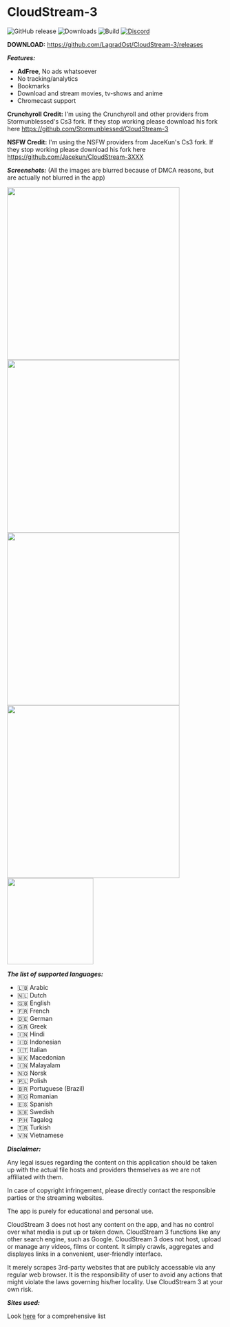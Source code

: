 # CloudStream-3

<!-- ![Maintenance](https://img.shields.io/maintenance/yes/2022?color=blue&style=for-the-badge) -->
![GitHub release](https://img.shields.io/github/v/release/killerdogeempire/cloudstream-3?sort=semver&style=for-the-badge)
![Downloads](https://img.shields.io/github/downloads/killerdogeempire/CloudStream-3/total?color=blue&style=for-the-badge)
![Build](https://img.shields.io/github/workflow/status/killerdogeempire/CloudStream-3/Pre-release?style=for-the-badge)
[![Discord](https://img.shields.io/discord/737724143126052974?style=for-the-badge)](https://discord.gg/5Hus6fM)


**DOWNLOAD:**
https://github.com/LagradOst/CloudStream-3/releases


***Features:***
+ **AdFree**, No ads whatsoever
+ No tracking/analytics
+ Bookmarks
+ Download and stream movies, tv-shows and anime
+ Chromecast support

**Crunchyroll Credit:**
I'm using the Crunchyroll and other providers from Stormunblessed's Cs3 fork. If they stop working please download his fork here https://github.com/Stormunblessed/CloudStream-3

**NSFW Credit:**
I'm using the NSFW providers from JaceKun's Cs3 fork. If they stop working please download his fork here https://github.com/Jacekun/CloudStream-3XXX

***Screenshots:***
(All the images are blurred because of DMCA reasons, but are actually not blurred in the app)

<img src="./.github/home.jpg" height="400"/><img src="./.github/search.jpg" height="400"/><img src="./.github/downloads.jpg" height="400"/><img src="./.github/results.jpg" height="400"/>
<img src="./.github/player.jpg" height="200"/>

***The list of supported languages:***
* 🇱🇧 Arabic
* 🇳🇱 Dutch
* 🇬🇧 English
* 🇫🇷 French
* 🇩🇪 German
* 🇬🇷 Greek
* 🇮🇳 Hindi
* 🇮🇩 Indonesian
* 🇮🇹 Italian
* 🇲🇰 Macedonian
* 🇮🇳 Malayalam
* 🇳🇴 Norsk
* 🇵🇱 Polish
* 🇧🇷 Portuguese (Brazil)
* 🇷🇴 Romanian
* 🇪🇸 Spanish
* 🇸🇪 Swedish
* 🇵🇭 Tagalog
* 🇹🇷 Turkish
* 🇻🇳 Vietnamese

***Disclaimer:***

Any legal issues regarding the content on this application should be taken up with the actual file hosts and providers themselves as we are not affiliated with them.

In case of copyright infringement, please directly contact the responsible parties or the streaming websites.

The app is purely for educational and personal use.

CloudStream 3 does not host any content on the app, and has no control over what media is put up or taken down. CloudStream 3 functions like any other search engine, such as Google. CloudStream 3 does not host, upload or manage any videos, films or content. It simply crawls, aggregates and displayes links in a convenient, user-friendly interface.

It merely scrapes 3rd-party websites that are publicly accessable via any regular web browser. It is the responsibility of user to avoid any actions that might violate the laws governing his/her locality. Use CloudStream 3 at your own risk.


***Sites used:***

Look [here](https://lagradost.github.io/CloudStream-3/) for a comprehensive list
